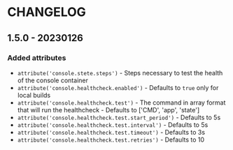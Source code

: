 # CHANGELOG

## 1.5.0 - 20230126

### Added attributes

* `attribute('console.stete.steps')` - Steps necessary to test the health of the console container
* `attribute('console.healthcheck.enabled')` - Defaults to `true` only for local builds
* `attribute('console.healthcheck.test')` - The command in array format that will run the healthcheck - Defaults to ['CMD', 'app', 'state']
* `attribute('console.healthcheck.test.start_period')` - Defaults to 5s
* `attribute('console.healthcheck.test.interval')` - Defaults to 5s
* `attribute('console.healthcheck.test.timeout')` - Defaults to 3s
* `attribute('console.healthcheck.test.retries')` - Defaults to 10
